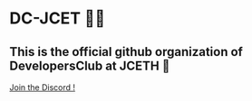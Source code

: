 # DC-JCET 🐱‍🏍

## This is the official github organization of DevelopersClub at JCETH 🏫

[Join the Discord ! ](https://discord.gg/tV5Z4GF5)
